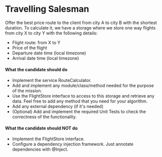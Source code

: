 # Travelling Salesman
Offer the best price route to the client from city A to city B with the shortest duration.
To calculate it, we have a storage where we store one way flights from city X to city Y with the following details:

* Flight route: from X to Y
* Price of the flight
* Departure date time (local timezone)
* Arrival date time (local timezone)

#### What the candidate should do
* Implement the service RouteCalculator.
* Add and implement any module/class/method needed for the purpose of the mission.
* Use the FlightStore interface to access to this storage and retrieve any data. Feel free to add any method that you need for your algorithm.
* Add any external dependency (if it's needed)
* (Optional) Add and implement the required Unit Tests to check the correctness of the functionality.

#### What the candidate should NOT do
* Implement the FlightStore interface.
* Configure a dependency injection framework. Just annotate dependencies with @Inject.
